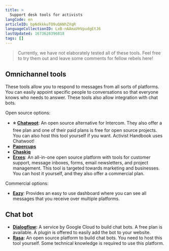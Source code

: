 ```yaml
---
title: >
  Support desk tools for activists
langCode: en
articleID: bpNdkkkuTO9uQANhZXqR
languageCollectionID: LxB-nAAmaVHVpudgEtJ6
lastUpdated: 1673628396818
tags: []
---
```


> Currently, we have not elaborately tested all of these tools. Feel free to try them out and leave some comments for fellow rebels here!

## Omnichannel tools

These tools allow you to respond to messages from all sorts of platforms. You can easily appoint specific people to conversations so that everyone knows who needs to answer. These tools also allow integration with chat bots.

Open source options:

-   **⭐️** [**Chatwoot**](https://www.chatwoot.com): An open source alternative for Intercom. They also offer a free plan and one of their paid plans is free for open source projects. You can also host this tool yourself if you want. Activist Handbook uses Chatwoot!
-   [**Papercups**](https://papercups.io/)
-   [**Chaskiq**](https://chaskiq.io/)
-   [**Erxes**](https://www.erxes.org/): An all-in-one open source platform with tools for customer support, message inboxes, forms, email newsletters, and project management. This tool is targeted towards marketing and businesses. You can host it yourself, and they also offer a commercial plan.

Commercial options:

-   [**Eazy**](https://www.eazy.im): Provides an easy to use dashboard where you can see all messages that you receive over multiple platforms.

## **Chat bot**

-   [**Dialogflow**](https://cloud.google.com/dialogflow)**:** A service by Google Cloud to build chat bots. A free plan is available. A plugin is offered to easily add the bot to your website.
-   [**Rasa**](https://rasa.com/product/pricing/)**:** An open source platform to build chat bots. You need to host this tool yourself. Some technical knowledge is required to use this platform.
